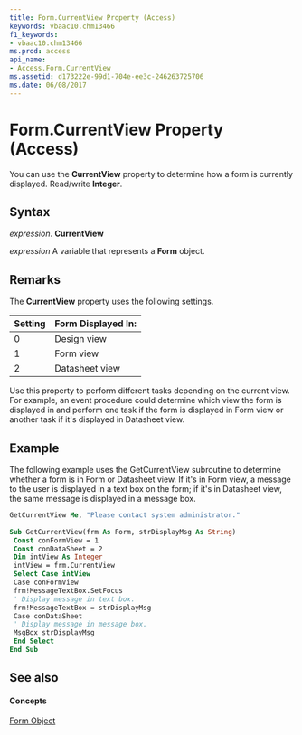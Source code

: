 ```yaml
---
title: Form.CurrentView Property (Access)
keywords: vbaac10.chm13466
f1_keywords:
- vbaac10.chm13466
ms.prod: access
api_name:
- Access.Form.CurrentView
ms.assetid: d173222e-99d1-704e-ee3c-246263725706
ms.date: 06/08/2017
---
```



# Form.CurrentView Property (Access)

You can use the **CurrentView** property to determine how a form is currently displayed. Read/write **Integer**.


## Syntax

 _expression_. **CurrentView**

 _expression_ A variable that represents a **Form** object.


## Remarks

The **CurrentView** property uses the following settings.



|**Setting**|**Form Displayed In:**|
|:-----|:-----|
|0|Design view|
|1|Form view|
|2|Datasheet view|
Use this property to perform different tasks depending on the current view. For example, an event procedure could determine which view the form is displayed in and perform one task if the form is displayed in Form view or another task if it's displayed in Datasheet view.


## Example

The following example uses the GetCurrentView subroutine to determine whether a form is in Form or Datasheet view. If it's in Form view, a message to the user is displayed in a text box on the form; if it's in Datasheet view, the same message is displayed in a message box.


```vb
GetCurrentView Me, "Please contact system administrator." 
 
Sub GetCurrentView(frm As Form, strDisplayMsg As String) 
 Const conFormView = 1 
 Const conDataSheet = 2 
 Dim intView As Integer 
 intView = frm.CurrentView 
 Select Case intView 
 Case conFormView 
 frm!MessageTextBox.SetFocus 
 ' Display message in text box. 
 frm!MessageTextBox = strDisplayMsg 
 Case conDataSheet 
 ' Display message in message box. 
 MsgBox strDisplayMsg 
 End Select 
End Sub
```


## See also


#### Concepts


[Form Object](form-object-access.md)

